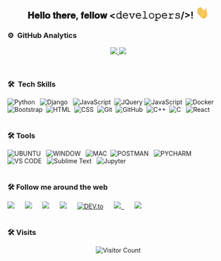 <div align="center">
<h2> 𝐇𝐞𝐥𝐥𝐨 𝐭𝐡𝐞𝐫𝐞, 𝐟𝐞𝐥𝐥𝐨𝐰 <𝚍𝚎𝚟𝚎𝚕𝚘𝚙𝚎𝚛𝚜/>! <img src="https://github.com/ABSphreak/ABSphreak/blob/master/gifs/Hi.gif" width="30"></h2>
</div>
 
<!--
**bikashsaud/bikashsaud** is a ✨ _special_ ✨ repository because its `README.md` (this file) appears on your GitHub profile.

Here are some ideas to get you started:

- 🔭 I’m currently working on ...
- 🌱 I’m currently learning ...
- 👯 I’m looking to collaborate on ...
- 🤔 I’m looking for help with ...
- 💬 Ask me about ...
- 📫 How to reach me: ...
- 😄 Pronouns: ...
- ⚡ Fun fact: ...
-->

### ⚙️ &nbsp;GitHub Analytics

<p align="center">
<a href="https://github.com/bikashsaud">
  <img height="180em" src="https://github-readme-stats-eight-theta.vercel.app/api?username=bikashsaud&show_icons=true&theme=algolia&include_all_commits=true&count_private=true"/>
  <img height="180em" src="https://github-readme-stats-eight-theta.vercel.app/api/top-langs/?username=bikashsaud&layout=compact&langs_count=8&theme=algolia"/>
</a>
</p>

<br>



### 🛠 &nbsp;Tech Skills

![Python](https://img.shields.io/badge/-Python-05122A?style=flat&logo=Python&logoColor=FFA518)&nbsp;&nbsp;
![Django](https://img.shields.io/badge/-Django-05122A?style=flat&logo=django&logoColor=006400)&nbsp;&nbsp;
![JavaScript](https://img.shields.io/badge/-JavaScript-05122A?style=flat&logo=javascript)&nbsp;
![JQuery](https://img.shields.io/badge/-Jquery-05122A?style=flat&logo=JQuery&logoColor=006400)
![JavaScript](https://img.shields.io/badge/-JavaScript-05122A?style=flat&logo=javascript)&nbsp;
![Docker](https://img.shields.io/badge/-docker-05122A?style=flat&logo=docker&logoColor=A8B9CC) &nbsp;
![Bootstrap](https://img.shields.io/badge/-Bootstrap-05122A?style=flat&logo=bootstrap&logoColor=563D7C)&nbsp;
![HTML](https://img.shields.io/badge/-HTML-05122A?style=flat&logo=HTML5)&nbsp;
![CSS](https://img.shields.io/badge/-CSS-05122A?style=flat&logo=CSS3&logoColor=1572B6)&nbsp;
![Git](https://img.shields.io/badge/-Git-05122A?style=flat&logo=git)&nbsp;
![GitHub](https://img.shields.io/badge/-GitHub-05122A?style=flat&logo=github)&nbsp;
![C++](https://img.shields.io/badge/-C++-05122A?style=flat&logo=C%2B%2B&logoColor=00599C)&nbsp;
![C](https://img.shields.io/badge/-C-05122A?style=flat&logo=C&logoColor=A8B9CC)&nbsp;&nbsp;
![React](https://img.shields.io/badge/-React-05122A?style=flat&logo=react&logoColor=A8B9CC)&nbsp;&nbsp;
<br>
<br>

 ###  🛠 Tools


![UBUNTU](https://img.shields.io/badge/UBUNTU-05122A?style=flat&logo=ubuntu&logoColor=white)&nbsp;&nbsp;
![WINDOW](https://img.shields.io/badge/WINDOW-05122A?style=flat&logo=windows&logoColor=white)&nbsp;&nbsp;
![MAC](https://img.shields.io/badge/MACOS-05122A?style=flat&logo=apple&logoColor=white)&nbsp;
![POSTMAN](https://img.shields.io/badge/-POSTMAN-05122A?style=flat&logo=postman&logoColor=white)&nbsp;&nbsp;
![PYCHARM](https://img.shields.io/badge/PYCHARM-05122A?&style=flat&logo=PyCharm&logoColor=white)&nbsp;&nbsp;
![VS CODE](https://img.shields.io/badge/-VS%20CODE-05122A?style=flat&logo=visual-studio-code&logoColor=white)&nbsp;&nbsp;
![Sublime Text](https://img.shields.io/badge/sublime_text-05122A?&style=flat&logo=sublime-text&logoColor=white)&nbsp;&nbsp;
![Jupyter](https://img.shields.io/badge/JUPYTER-05122A?style=flat&logo=jupyter&logoColor=white)&nbsp;&nbsp;
 <br>
<br>

 ### 🛠 Follow me around the web
  
  
 <div align="center1">
    <a href="https://github.com/bikashsaud"><img src="https://img.shields.io/badge/-github-black?style=for-the-badge&logo=github&logoColor=white" target="_blank"></a>   &nbsp;&nbsp;&nbsp;&nbsp;
    <a href="https://www.linkedin.com/in/bikash-saud-143ab3155/" target="_blank"><img src="https://img.shields.io/badge/-LinkedIn-%230077B5?style=for-the-badge&logo=linkedin&logoColor=white" target="_blank"></a>  &nbsp;&nbsp;&nbsp;&nbsp;    <a href="https://gitlab.com/bikashsaud" target="_blank"><img src="https://img.shields.io/badge/-Gitlab-073b4c?style=for-the-badge&logo=gitlab&logoColor=white" target="_blank"></a>  &nbsp;&nbsp;&nbsp;&nbsp;  <a href="https://stackoverflow.com/users/9431952/bikashsaud" target="_blank"><img src="https://img.shields.io/badge/-Stack%20Overflow-CA4245?style=for-the-badge&logo=stackoverflow&logoColor=fff" target="_blank"></a>  &nbsp;&nbsp;&nbsp;&nbsp; <a href="https://dev.to/bikashsaud" target="_blank"><img src="https://img.shields.io/badge/-DEV-black?style=for-the-badge&logo=dev.to&logoColor=fff" alt="DEV.to"  target="_blank"></a>  &nbsp;&nbsp;&nbsp;&nbsp;
 <a href="https://www.quora.com/profile/Bikash-Saud-1"><img src="https://img.shields.io/badge/-QUORA-b92b27?style=for-the-badge&logo=quora&logoColor=fff"> &nbsp;</a> &nbsp;&nbsp;&nbsp;&nbsp; <a href="mailto:saudbikash514@gmail.com"><img src="https://img.shields.io/badge/-Gmail-FC361C?style=for-the-badge&logo=gmail&logoColor=white" target="_blank"></a>
</div>
<br>

 ### 🛠 Visits
<div align="center">
 
![Visitor Count](https://profile-counter.glitch.me/bikashsaud/count.svg)
 </div>
